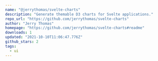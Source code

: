 ```yaml
---
name: "@jerrythomas/svelte-charts"
description: "Generate themable D3 charts for Svelte applications."
repo_url: "https://github.com/jerrythomas/svelte-charts"
author: "Jerry Thomas"
homepage: "https://github.com/jerrythomas/svelte-charts#readme"
downloads: 1
updated: "2021-10-10T11:06:47.776Z"
github_stars: 2
tags: 
  - ui
---
```

